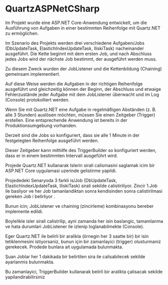 # QuartzASPNetCSharp

Im Projekt wurde eine ASP.NET Core-Anwendung entwickelt, um die Ausführung von Aufgaben in einer bestimmten Reihenfolge mit Quartz.NET zu ermöglichen.

Im Szenario des Projekts werden drei verschiedene Aufgaben/Jobs (DbUpdateTask, ElastichIndexUpdateTask, IliskiTask) nacheinander ausgeführt. Die Kette beginnt mit dem ersten Job, und nach Abschluss jedes Jobs wird der nächste Job bestimmt, der ausgeführt werden muss.

Zu diesem Zweck wurden der JobListener und die Kettenbildung (Chaining) gemeinsam implementiert.

Auf diese Weise werden die Aufgaben in der richtigen Reihenfolge ausgeführt und gleichzeitig können der Beginn, der Abschluss und etwaige Fehlerzustände jeder Aufgabe mit dem JobListener überwacht und im Log (Console) protokolliert werden.

Wenn Sie mit Quartz.NET eine Aufgabe in regelmäßigen Abständen (z. B. alle 3 Stunden) auslösen möchten, müssen Sie einen Zeitgeber (Trigger) erstellen. Eine entsprechende Anwendung ist bereits in der Produktionsumgebung vorhanden.

Derzeit sind die Jobs so konfiguriert, dass sie alle 1 Minute in der festgelegten Reihenfolge ausgeführt werden.

Dieser Zeitgeber kann mithilfe des TriggerBuilder so konfiguriert werden, dass er in einem bestimmten Intervall ausgeführt wird.


Projede Quartz.NET kullanarak Islerin sirali calismasini  saglamak icim bir ASP.NET Core uygulamasi uzerinde gelistirme yapildi.


Projededeki Senaryoda 3 farkli is/Job (DbUpdateTask, ElastichIndexUpdateTask, IliskiTask) sirali sekilde calistiriliyor.
Zincir 1.Job ile basliyor ve her Job tamanlandiktan sonra kendisinden sonra calistirilmasi gereken Job i belirliyor .

Bunun icin; JobListener ve chaining (zincirleme) kombinasyonu bereber implemente edildi. 

Boylelikle isler sirali calistrilip, ayni zamanda her isin baslangic, tamamlanma ve hata durumlari JobListener ile izlenip loglanabilmekte (Console).

Eger Quartz.NET ile belirli bir aralikla (örnegin her 3 saatte bir) bir isin tetiklenmesini istiyorsaniz, bunun için bir zamanlayici (trigger) olusturmaniz gerekecek. Prodede bunlara ait uygulamada bulunmakta.

Şuan Joblar her 1 dakikada bir belirtilen sira ile calisabilecek sekilde ayarlanmis bulunmakta.

Bu zamanlayici, TriggerBuilder kullanarak belirli bir aralikta çalisacak sekilde yapilandirabilirsiniz
